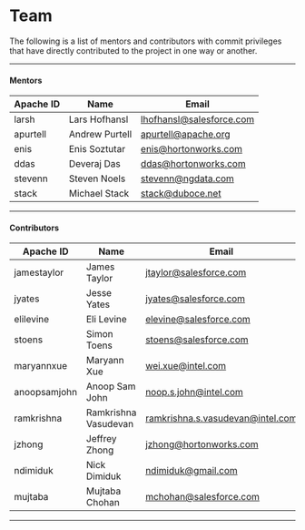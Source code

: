 # Team

The following is a list of mentors and contributors with commit privileges that have directly contributed to the project in one way or another.

<hr/>

#### Mentors
  
Apache ID| Name| Email
--------------------------|----|----
larsh | Lars Hofhansl | lhofhansl@salesforce.com
apurtell | Andrew Purtell | apurtell@apache.org
enis | Enis Soztutar | enis@hortonworks.com
ddas | Deveraj Das | ddas@hortonworks.com
stevenn | Steven Noels | stevenn@ngdata.com
stack | Michael Stack | stack@duboce.net

<hr/>

#### Contributors
  
Apache ID| Name| Email
--------------------------|----|----
jamestaylor | James Taylor | jtaylor@salesforce.com
jyates | Jesse Yates | jyates@salesforce.com
elilevine | Eli Levine | elevine@salesforce.com
stoens | Simon Toens | stoens@salesforce.com
maryannxue | Maryann Xue | wei.xue@intel.com
anoopsamjohn | Anoop Sam John | noop.s.john@intel.com
ramkrishna | Ramkrishna Vasudevan | ramkrishna.s.vasudevan@intel.com
jzhong | Jeffrey Zhong | jzhong@hortonworks.com
ndimiduk | Nick Dimiduk | ndimiduk@gmail.com
mujtaba | Mujtaba Chohan | mchohan@salesforce.com 

<hr/>
